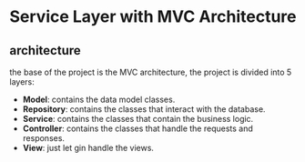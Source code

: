 # Service Layer with MVC Architecture

## architecture

the base of the project is the MVC architecture, the project is divided into 5 layers:

- **Model**: contains the data model classes.
- **Repository**: contains the classes that interact with the database.
- **Service**: contains the classes that contain the business logic.
- **Controller**: contains the classes that handle the requests and responses.
- **View**: just let gin handle the views.




